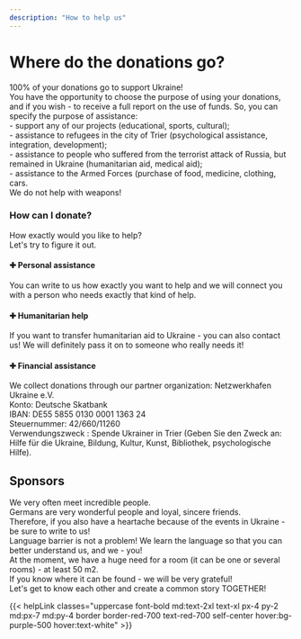```yaml
---
description: "How to help us"
---
```


<div class='container px-7 mx-auto pb-10'>
    <h1 class='font-extrabold text-4xl text-red-600 mb-8'>Where do the donations go?</h1>
    <div>
        <p>
            <span class='font-bold text-xl'>100% of your donations go to support Ukraine!</span><br>
            You have the opportunity to choose the purpose of using your donations, and if you wish - to receive a full report on the use of funds.
            So, you can specify the purpose of assistance:<br>
            - support any of our projects (educational, sports, cultural);<br>
            - assistance to refugees in the city of Trier (psychological assistance, integration, development);<br>
            - assistance to people who suffered from the terrorist attack of Russia, but remained in Ukraine (humanitarian aid, medical aid);<br>
            - assistance to the Armed Forces (purchase of food, medicine, clothing, cars. <br>
            <span class='font-bold text-xl'>We do not help with weapons!</span>
        </p>
    </div>
</div>

<div class='bg-red-600 text-white pb-10 mb-10'>
    <div class='container mx-auto px-7 mb-10 '>
        <h3 class='font-bold text-3xl py-8'>How can I donate?</h3>
        <p class='text-l py-4'>How exactly would you like to help? <br>
        Let's try to figure it out. </p>
    </div>
    <div class='grid lg:grid-cols-3 '>
        <div class='px-20 py-6 border'>
            <h4 class='font-bold text-xl py-4'>&#10010 Personal assistance</h4>
            <p>You can write to us how exactly you want to help and we will connect you with a person who needs exactly that kind of help.</p>
        </div>
        <div class='px-20 border py-6'>
            <h4 class='font-bold text-xl py-4' >&#10010 Humanitarian help</h4>
            <p>If you want to transfer humanitarian aid to Ukraine - you can also contact us! We will definitely pass it on to someone who really needs it!</p>
        </div>
        <div class='px-20 border py-6'>
            <h4 class='font-bold text-xl py-4'>&#10010 Financial assistance</h4>
            <p>We collect donations through our partner organization:
            <span class='font-bold'>Netzwerkhafen Ukraine e.V.</span><br>
            <span class='font-bold'>Konto</span>: Deutsche Skatbank <br>
            <span class='font-bold'>IBAN</span>: DE55 5855 0130 0001 1363 24<br>
            <span class='font-bold'>Steuernummer</span>: 42/660/11260 <br>
            <span class='font-bold'>Verwendungszweck </span>: Spende Ukrainer in Trier (Geben Sie den Zweck an: Hilfe für die Ukraine, Bildung, Kultur, Kunst, Bibliothek, psychologische Hilfe).</p>
        </div>
    </div>
</div>

<div class='container mx-auto px-7 mb-10'>
    <h2 class='font-bold text-4xl text-red-600 mb-8'>Sponsors</h2>
    <p class=''>We very often meet incredible people. <br>
        Germans are very wonderful people and loyal, sincere friends. <br>
        Therefore, if you also have a heartache because of the events in Ukraine - be sure to write to us!<br>
        Language barrier is not a problem! We learn the language so that you can better understand us, and we - you!<br>
        At the moment, we have a huge need for a room (it can be one or several rooms) - at least 50 m2.<br>
        If you know where it can be found - we will be very grateful! <br>
        <span class='font-bold'>Let's get to know each other and create a common story TOGETHER!</span> </p>
</div>
<div class=' my-4 bg-fixed bg-cover mb-20' style='background-image: url("/projectsImg/10.jpg")'>
    <div style='background-color: rgba(255, 255, 255, 0.7)'>
        <div class='py-40 text-center'>
            {{< helpLink classes="uppercase font-bold md:text-2xl text-xl px-4 py-2 md:px-7 md:py-4 border border-red-700 text-red-700 self-center hover:bg-purple-500 hover:text-white" >}}
        </div>
    </div>
</div>

